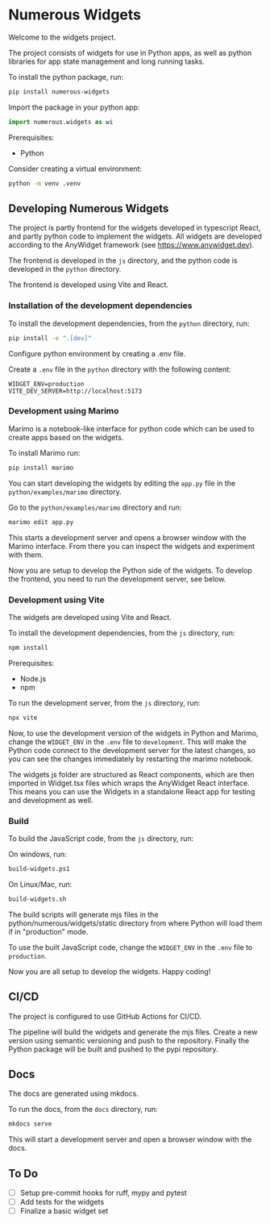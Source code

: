 # Numerous Widgets

Welcome to the widgets project.

The project consists of widgets for use in Python apps, as well as python libraries for app state management and long running tasks.

To install the python package, run:

```sh
pip install numerous-widgets
```

Import the package in your python app:

```python
import numerous.widgets as wi
```

Prerequisites:

- Python

Consider creating a virtual environment:

```sh
python -m venv .venv
```

## Developing Numerous Widgets

The project is partly frontend for the widgets developed in typescript React, and partly python code to implement the widgets. All widgets are developed according to the AnyWidget framework (see https://www.anywidget.dev).

The frontend is developed in the `js` directory, and the python code is developed in the `python` directory.

The frontend is developed using Vite and React.

### Installation of the development dependencies

To install the development dependencies, from the `python` directory, run:

```sh
pip install -e ".[dev]"
```

Configure python environment by creating a .env file.

Create a `.env` file in the `python` directory with the following content:

```
WIDGET_ENV=production
VITE_DEV_SERVER=http://localhost:5173
```

### Development using Marimo

Marimo is a notebook-like interface for python code which can be used to create apps based on the widgets.

To install Marimo run:

```sh
pip install marimo
```

You can start developing the widgets by editing the `app.py` file in the `python/examples/marimo` directory.

Go to the `python/examples/marimo` directory and run:

```sh
marimo edit app.py
```

This starts a development server and opens a browser window with the Marimo interface. From there you can inspect the widgets and experiment with them.

Now you are setup to develop the Python side of the widgets. To develop the frontend, you need to run the development server, see below.

### Development using Vite

The widgets are developed using Vite and React.

To install the development dependencies, from the `js` directory, run:

```sh
npm install
```

Prerequisites:

- Node.js
- npm

To run the development server, from the `js` directory, run:

```sh
npx vite
```
Now, to use the development version of the widgets in Python and Marimo, change the `WIDGET_ENV` in the `.env` file to `development`. This will make the Python code connect to the development server for the latest changes, so you can see the changes immediately by restarting the marimo notebook.

The widgets js folder are structured as React components, which are then imported in Widget.tsx files which wraps the AnyWidget React interface. This means you can use the Widgets in a standalone React app for testing and development as well.

### Build

To build the JavaScript code, from the `js` directory, run:

On windows, run:
```sh
build-widgets.ps1
```

On Linux/Mac, run:

```sh
build-widgets.sh
```

The build scripts will generate mjs files in the python/numerous/widgets/static directory from where Python will load them if in "production" mode.

To use the built JavaScript code, change the `WIDGET_ENV` in the `.env` file to `production`.

Now you are all setup to develop the widgets. Happy coding!

## CI/CD

The project is configured to use GitHub Actions for CI/CD.

The pipeline will build the widgets and generate the mjs files. Create a new version using semantic versioning and push to the repository. Finally the Python package will be built and pushed to the pypi repository.

## Docs

The docs are generated using mkdocs.

To run the docs, from the `docs` directory, run:

```sh
mkdocs serve
```

This will start a development server and open a browser window with the docs.

## To Do

- [ ] Setup pre-commit hooks for ruff, mypy and pytest
- [ ] Add tests for the widgets
- [ ] Finalize a basic widget set
